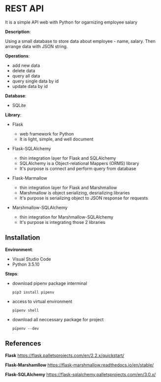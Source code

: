 # REST API 

It is a simple API web with Python for ogarnizing employee salary 

**Description**:

Using a small database to store data about employee - name, salary. Then arrange data with JSON string.

**Operations**:
- add new data
- delete data
- query all data
- query single data by id
- update data by id

**Database**:
- SQLite

**Library**:
- Flask
    - web framework for Python
    - It is light, simple, and well document

-  Flask-SQLAlchemy
    - thin integration layer for Flask and SQLAlchemy
    - SQLAlchemy is a Object-relational Mappers (ORMS) library
    - It's purpose is connect and perform query from database

- Flask-Marmallow
    - thin integration layer for Flask and Marshmallow
    - Marshmallow is object serializing, desrializing libraries
    - It's purpose is serializing object to JSON response for requests

- Marshmallow-SQLAlchemy
    - thin integration for Marshmallow-SQLAlchemy
    - It's purpose is integrating those 2 libraries

## Installation

**Environment**:
- Visual Studio Code
- Python 3.5.10

**Steps**:
- download pipenv package interminal

    `pip3 install pipenv`
- access to virtual environment

    `pipenv shell`

- download all neccessary package for project

    `pipenv --dev`

## References

**Flask** https://flask.palletsprojects.com/en/2.2.x/quickstart/

**Flask-Marshamllow** https://flask-marshmallow.readthedocs.io/en/stable/

**Flask-SQLAlchemy** https://flask-sqlalchemy.palletsprojects.com/en/3.0.x/